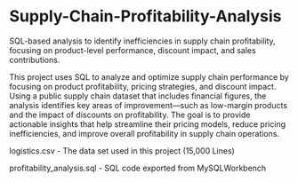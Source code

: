 # Supply-Chain-Profitability-Analysis
 SQL-based analysis to identify inefficiencies in supply chain profitability, focusing on product-level performance, discount impact, and sales contributions.

This project uses SQL to analyze and optimize supply chain performance by focusing on product profitability, pricing strategies, and discount impact. Using a public supply chain dataset that includes financial figures, the analysis identifies key areas of improvement—such as low-margin products and the impact of discounts on profitability. The goal is to provide actionable insights that help streamline their pricing models, reduce pricing inefficiencies, and improve overall profitability in supply chain operations. 


logistics.csv - The data set used in this project (15,000 Lines)

profitability_analysis.sql - SQL code exported from MySQLWorkbench 
